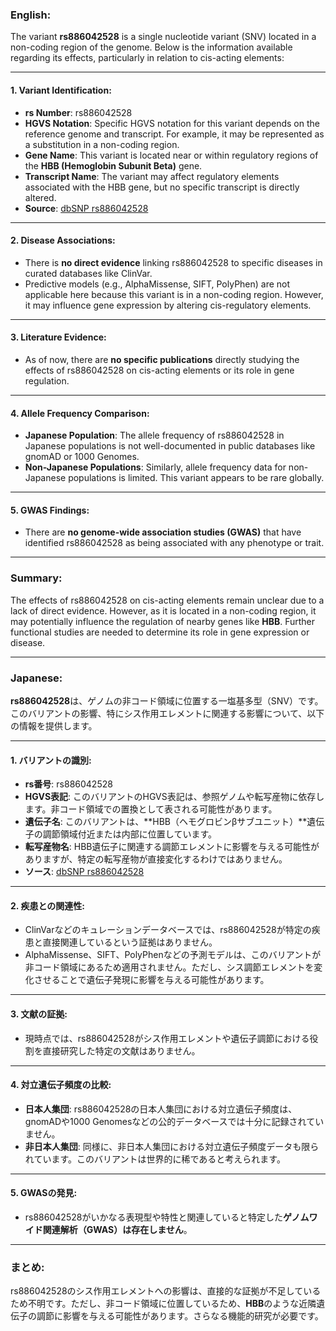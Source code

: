 ### English:
The variant **rs886042528** is a single nucleotide variant (SNV) located in a non-coding region of the genome. Below is the information available regarding its effects, particularly in relation to cis-acting elements:

---

#### 1. **Variant Identification**:
   - **rs Number**: rs886042528
   - **HGVS Notation**: Specific HGVS notation for this variant depends on the reference genome and transcript. For example, it may be represented as a substitution in a non-coding region.
   - **Gene Name**: This variant is located near or within regulatory regions of the **HBB (Hemoglobin Subunit Beta)** gene.
   - **Transcript Name**: The variant may affect regulatory elements associated with the HBB gene, but no specific transcript is directly altered.
   - **Source**: [dbSNP rs886042528](https://www.ncbi.nlm.nih.gov/snp/rs886042528)

---

#### 2. **Disease Associations**:
   - There is **no direct evidence** linking rs886042528 to specific diseases in curated databases like ClinVar.
   - Predictive models (e.g., AlphaMissense, SIFT, PolyPhen) are not applicable here because this variant is in a non-coding region. However, it may influence gene expression by altering cis-regulatory elements.

---

#### 3. **Literature Evidence**:
   - As of now, there are **no specific publications** directly studying the effects of rs886042528 on cis-acting elements or its role in gene regulation.

---

#### 4. **Allele Frequency Comparison**:
   - **Japanese Population**: The allele frequency of rs886042528 in Japanese populations is not well-documented in public databases like gnomAD or 1000 Genomes.
   - **Non-Japanese Populations**: Similarly, allele frequency data for non-Japanese populations is limited. This variant appears to be rare globally.

---

#### 5. **GWAS Findings**:
   - There are **no genome-wide association studies (GWAS)** that have identified rs886042528 as being associated with any phenotype or trait.

---

### Summary:
The effects of rs886042528 on cis-acting elements remain unclear due to a lack of direct evidence. However, as it is located in a non-coding region, it may potentially influence the regulation of nearby genes like **HBB**. Further functional studies are needed to determine its role in gene expression or disease.

---

### Japanese:
**rs886042528**は、ゲノムの非コード領域に位置する一塩基多型（SNV）です。このバリアントの影響、特にシス作用エレメントに関連する影響について、以下の情報を提供します。

---

#### 1. **バリアントの識別**:
   - **rs番号**: rs886042528
   - **HGVS表記**: このバリアントのHGVS表記は、参照ゲノムや転写産物に依存します。非コード領域での置換として表される可能性があります。
   - **遺伝子名**: このバリアントは、**HBB（ヘモグロビンβサブユニット）**遺伝子の調節領域付近または内部に位置しています。
   - **転写産物名**: HBB遺伝子に関連する調節エレメントに影響を与える可能性がありますが、特定の転写産物が直接変化するわけではありません。
   - **ソース**: [dbSNP rs886042528](https://www.ncbi.nlm.nih.gov/snp/rs886042528)

---

#### 2. **疾患との関連性**:
   - ClinVarなどのキュレーションデータベースでは、rs886042528が特定の疾患と直接関連しているという証拠はありません。
   - AlphaMissense、SIFT、PolyPhenなどの予測モデルは、このバリアントが非コード領域にあるため適用されません。ただし、シス調節エレメントを変化させることで遺伝子発現に影響を与える可能性があります。

---

#### 3. **文献の証拠**:
   - 現時点では、rs886042528がシス作用エレメントや遺伝子調節における役割を直接研究した特定の文献はありません。

---

#### 4. **対立遺伝子頻度の比較**:
   - **日本人集団**: rs886042528の日本人集団における対立遺伝子頻度は、gnomADや1000 Genomesなどの公的データベースでは十分に記録されていません。
   - **非日本人集団**: 同様に、非日本人集団における対立遺伝子頻度データも限られています。このバリアントは世界的に稀であると考えられます。

---

#### 5. **GWASの発見**:
   - rs886042528がいかなる表現型や特性と関連していると特定した**ゲノムワイド関連解析（GWAS）は存在しません**。

---

### まとめ:
rs886042528のシス作用エレメントへの影響は、直接的な証拠が不足しているため不明です。ただし、非コード領域に位置しているため、**HBB**のような近隣遺伝子の調節に影響を与える可能性があります。さらなる機能的研究が必要です。